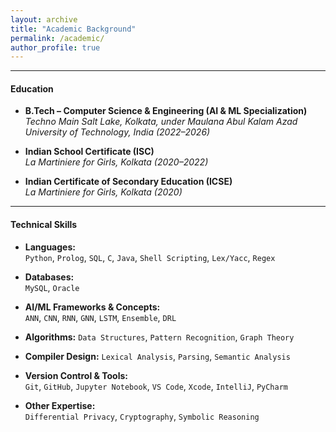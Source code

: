 ```yaml
---
layout: archive
title: "Academic Background"
permalink: /academic/
author_profile: true
---
```


---

#### Education

- **B.Tech – Computer Science & Engineering (AI & ML Specialization)**  
  _Techno Main Salt Lake, Kolkata, under Maulana Abul Kalam Azad University of Technology, India (2022–2026)_  

- **Indian School Certificate (ISC)**  
  _La Martiniere for Girls, Kolkata (2020–2022)_  

- **Indian Certificate of Secondary Education (ICSE)**  
  _La Martiniere for Girls, Kolkata (2020)_  

---

#### Technical Skills

- **Languages:**  
  `Python`, `Prolog`, `SQL`, `C`, `Java`, `Shell Scripting`, `Lex/Yacc`, `Regex`

- **Databases:**  
  `MySQL`, `Oracle`

- **AI/ML Frameworks & Concepts:**  
  `ANN`, `CNN`, `RNN`, `GNN`, `LSTM`, `Ensemble`, `DRL`

- **Algorithms:**
  `Data Structures`, `Pattern Recognition`, `Graph Theory`
  
- **Compiler Design:**
  `Lexical Analysis`, `Parsing`, `Semantic Analysis`

- **Version Control & Tools:**  
  `Git`, `GitHub`, `Jupyter Notebook`, `VS Code`, `Xcode`, `IntelliJ`, `PyCharm`

- **Other Expertise:**  
  `Differential Privacy`, `Cryptography`, `Symbolic Reasoning`
